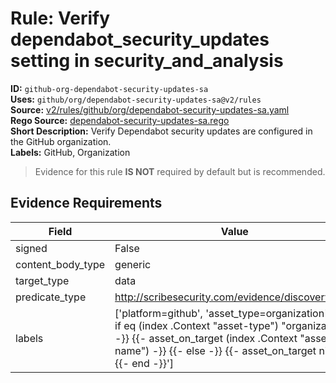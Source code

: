 # Rule: Verify dependabot_security_updates setting in security_and_analysis  
**ID:** `github-org-dependabot-security-updates-sa`  
**Uses:** `github/org/dependabot-security-updates-sa@v2/rules`  
**Source:** [v2/rules/github/org/dependabot-security-updates-sa.yaml](https://github.com/scribe-public/sample-policies/v2/rules/github/org/dependabot-security-updates-sa.yaml)  
**Rego Source:** [dependabot-security-updates-sa.rego](https://github.com/scribe-public/sample-policies/v2/rules/github/org/dependabot-security-updates-sa.rego)  
**Short Description:** Verify Dependabot security updates are configured in the GitHub organization.  
**Labels:** GitHub, Organization  
> Evidence for this rule **IS NOT** required by default but is recommended.


## Evidence Requirements  
| Field | Value |
|-------|-------|
| signed | False |
| content_body_type | generic |
| target_type | data |
| predicate_type | http://scribesecurity.com/evidence/discovery/v0.1 |
| labels | ['platform=github', 'asset_type=organization', '{{- if eq (index .Context "asset-type") "organization" -}} {{- asset_on_target (index .Context "asset-name") -}} {{- else -}} {{- asset_on_target nil -}} {{- end -}}'] |

